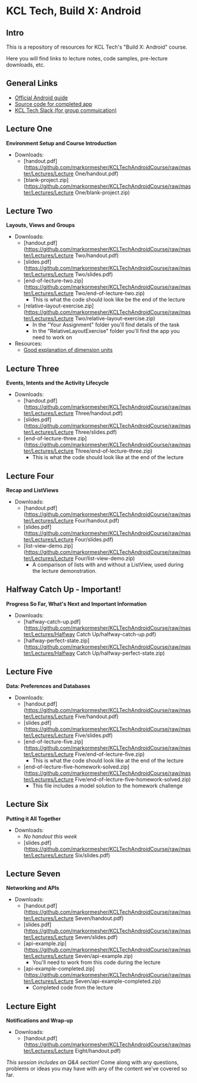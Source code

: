 # KCL Tech, Build X: Android

## Intro

This is a repository of resources for KCL Tech's "Build X: Android" course.

Here you will find links to lecture notes, code samples, pre-lecture downloads, etc.

## General Links

- [Official Android guide](https://developer.android.com/guide)
- [Source code for completed app](https://github.com/markormesher/KCLTechAndroidCourseApp)
- [KCL Tech Slack (for group commuication)](https://kcltechhq.slack.com)

## Lecture One

**Environment Setup and Course Introduction**

- Downloads:
  - [handout.pdf](https://github.com/markormesher/KCLTechAndroidCourse/raw/master/Lectures/Lecture One/handout.pdf)
  - [blank-project.zip](https://github.com/markormesher/KCLTechAndroidCourse/raw/master/Lectures/Lecture One/blank-project.zip)

## Lecture Two

**Layouts, Views and Groups**

- Downloads:
  - [handout.pdf](https://github.com/markormesher/KCLTechAndroidCourse/raw/master/Lectures/Lecture Two/handout.pdf)
  - [slides.pdf](https://github.com/markormesher/KCLTechAndroidCourse/raw/master/Lectures/Lecture Two/slides.pdf)
  - [end-of-lecture-two.zip](https://github.com/markormesher/KCLTechAndroidCourse/raw/master/Lectures/Lecture Two/end-of-lecture-two.zip)
    - This is what the code should look like be the end of the lecture
  - [relative-layout-exercise.zip](https://github.com/markormesher/KCLTechAndroidCourse/raw/master/Lectures/Lecture Two/relative-layout-exercise.zip)
    - In the "Your Assignment" folder you'll find details of the task
    - In the "RelativeLayoutExercise" folder you'll find the app you need to work on
- Resources:
  - [Good explanation of dimension units](http://stackoverflow.com/questions/2025282/difference-between-px-dp-dip-and-sp-in-android)

## Lecture Three

**Events, Intents and the Activity Lifecycle**

- Downloads:
  - [handout.pdf](https://github.com/markormesher/KCLTechAndroidCourse/raw/master/Lectures/Lecture Three/handout.pdf)
  - [slides.pdf](https://github.com/markormesher/KCLTechAndroidCourse/raw/master/Lectures/Lecture Three/slides.pdf)
  - [end-of-lecture-three.zip](https://github.com/markormesher/KCLTechAndroidCourse/raw/master/Lectures/Lecture Three/end-of-lecture-three.zip)
    - This is what the code should look like at the end of the lecture

## Lecture Four

**Recap and ListViews**

- Downloads:
  - [handout.pdf](https://github.com/markormesher/KCLTechAndroidCourse/raw/master/Lectures/Lecture Four/handout.pdf)
  - [slides.pdf](https://github.com/markormesher/KCLTechAndroidCourse/raw/master/Lectures/Lecture Four/slides.pdf)
  - [list-view-demo.zip](https://github.com/markormesher/KCLTechAndroidCourse/raw/master/Lectures/Lecture Four/list-view-demo.zip)
    - A comparison of lists with and without a ListView, used during the lecture demonstration.

## Halfway Catch Up - Important!

**Progress So Far, What's Next and Important Information**

- Downloads:
  - [halfway-catch-up.pdf](https://github.com/markormesher/KCLTechAndroidCourse/raw/master/Lectures/Halfway Catch Up/halfway-catch-up.pdf)
  - [halfway-perfect-state.zip](https://github.com/markormesher/KCLTechAndroidCourse/raw/master/Lectures/Halfway Catch Up/halfway-perfect-state.zip)

## Lecture Five

**Data: Preferences and Databases**

- Downloads:
  - [handout.pdf](https://github.com/markormesher/KCLTechAndroidCourse/raw/master/Lectures/Lecture Five/handout.pdf)
  - [slides.pdf](https://github.com/markormesher/KCLTechAndroidCourse/raw/master/Lectures/Lecture Five/slides.pdf)
  - [end-of-lecture-five.zip](https://github.com/markormesher/KCLTechAndroidCourse/raw/master/Lectures/Lecture Five/end-of-lecture-five.zip)
    - This is what the code should look like at the end of the lecture
  - [end-of-lecture-five-homework-solved.zip](https://github.com/markormesher/KCLTechAndroidCourse/raw/master/Lectures/Lecture Five/end-of-lecture-five-homework-solved.zip)
    - This file includes a model solution to the homework challenge

## Lecture Six

**Putting it All Together**

- Downloads:
  - *No handout this week*
  - [slides.pdf](https://github.com/markormesher/KCLTechAndroidCourse/raw/master/Lectures/Lecture Six/slides.pdf)

## Lecture Seven

**Networking and APIs**

- Downloads:
  - [handout.pdf](https://github.com/markormesher/KCLTechAndroidCourse/raw/master/Lectures/Lecture Seven/handout.pdf)
  - [slides.pdf](https://github.com/markormesher/KCLTechAndroidCourse/raw/master/Lectures/Lecture Seven/slides.pdf)
  - [api-example.zip](https://github.com/markormesher/KCLTechAndroidCourse/raw/master/Lectures/Lecture Seven/api-example.zip)
    - You'll need to work from this code during the lecture
  - [api-example-completed.zip](https://github.com/markormesher/KCLTechAndroidCourse/raw/master/Lectures/Lecture Seven/api-example-completed.zip)
    - Completed code from the lecture

## Lecture Eight

**Notifications and Wrap-up**

- Downloads:
  - [handout.pdf](https://github.com/markormesher/KCLTechAndroidCourse/raw/master/Lectures/Lecture Eight/handout.pdf)

*This session includes an Q&A section!* Come along with any questions, problems or ideas you may have with any of the content we've covered so far.
